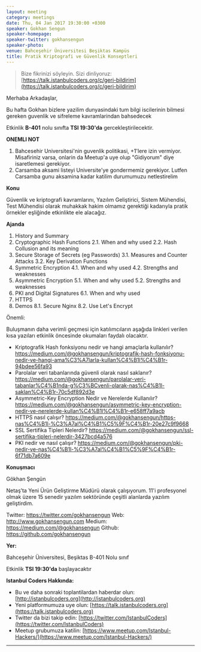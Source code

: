 ```yaml
---
layout: meeting
category: meetings
date: Thu, 04 Jan 2017 19:30:00 +0300
speaker: Gokhan Sengun
speaker-homepage:
speaker-twitter: gokhansengun
speaker-photo:
venue: Bahceşehir Üniversitesi Beşiktas Kampüs
title: Pratik Kriptografi ve Güvenlik Konseptleri
---
```


> Bize fikrinizi söyleyin. Sizi dinliyoruz: [https://talk.istanbulcoders.org/c/geri-bildirim](https://talk.istanbulcoders.org/c/geri-bildirim)

Merhaba Arkadaşlar,

Bu hafta Gokhan bizlere yazilim dunyasindaki tum bilgi iscilerinin bilmesi gereken guvenlik ve sifreleme kavramlarindan bahsedecek

Etkinlik __B-401__ nolu sınıfta __TSI 19:30'da__ gercekleştirilecektir.

__ONEMLI NOT__
1. Bahcesehir Universitesi'nin guvenlik politikasi, +1'lere izin vermiyor. Misafiriniz varsa, onlarin da Meetup'a uye olup "Gidiyorum" diye isaretlemesi gerekiyor.
2. Carsamba aksami listeyi Universite'ye gondermemiz gerekiyor. Lutfen Carsamba gunu aksamina kadar katilim durumumuzu netlestirelim


**Konu**

Güvenlik ve kriptografi kavramlarını, Yazılım Geliştirici, Sistem Mühendisi, Test Mühendisi olarak muhakkak hakim olmamız gerektiği kadarıyla pratik örnekler eşliğinde etkinlikte ele alacağız.

**Ajanda**


1. History and Summary
2. Cryptographic Hash Functions
  2.1. When and why used
  2.2. Hash Collusion and its meaning
3. Secure Storage of Secrets (eg Passwords)
  3.1. Measures and Counter Attacks
 3.2. Key Derivation Functions
4. Symmetric Encryption
  4.1. When and why used
  4.2. Strengths and weaknesses
5. Asymmetric Encryption
  5.1. When and why used
  5.2. Strengths and weaknesses
6. PKI and Digital Signatures
  6.1. When and why used
7. HTTPS
8. Demos
  8.1. Secure Nginx
  8.2. Use Let's Encrypt

Önemli:

Buluşmanın daha verimli geçmesi için katılımcıların aşağıda linkleri verilen kısa yazıları etkinlik öncesinde okumaları faydalı olacaktır.

- Kriptografik Hash fonksiyonu nedir ve hangi amaçlarla kullanılır? https://medium.com/@gokhansengun/kriptografik-hash-fonksiyonu-nedir-ve-hangi-ama%C3%A7larla-kullan%C4%B1l%C4%B1r-94bdee56fa93
- Parolalar veri tabanlarında güvenli olarak nasıl saklanır? https://medium.com/@gokhansengun/parolalar-veri-tabanlar%C4%B1nda-g%C3%BCvenli-olarak-nas%C4%B1l-saklan%C4%B1r-70c5df892d3e
- Asymmetric-Key Encryption Nedir ve Nerelerde Kullanılır? https://medium.com/@gokhansengun/asymmetric-key-encryption-nedir-ve-nerelerde-kullan%C4%B1l%C4%B1r-e658ff7a9acb
- HTTPS nasıl çalışır? https://medium.com/@gokhansengun/https-nas%C4%B1l-%C3%A7al%C4%B1%C5%9F%C4%B1r-20e27c9f9668
- SSL Sertifika Tipleri Nelerdir? https://medium.com/@gokhansengun/ssl-sertifika-tipleri-nelerdir-3427bcd4a576
- PKI nedir ve nasıl çalışır? https://medium.com/@gokhansengun/pki-nedir-ve-nas%C4%B1l-%C3%A7al%C4%B1%C5%9F%C4%B1r-6f71db7a609e

**Konuşmacı**

Gökhan Şengün

Netaş’ta Yeni Ürün Geliştirme Müdürü olarak çalışıyorum. 11'i profesyonel olmak üzere 15 senedir yazılım sektöründe çeşitli alanlarda yazılım geliştirdim.

Twitter: https://twitter.com/gokhansengun
Web: http://www.gokhansengun.com
Medium: https://medium.com/@gokhansengun
Github: https://github.com/gokhansengun

**Yer:**

Bahceşehir Üniversitesi, Beşiktas B-401 Nolu sınıf

Etkinlik __TSI 19:30'da__ başlayacaktır

**Istanbul Coders Hakkında:**

- Bu ve daha sonraki toplantilardan haberdar olun: [http://istanbulcoders.org](http://istanbulcoders.org)
- Yeni platformumuza uye olun: [https://talk.istanbulcoders.org](https://talk.istanbulcoders.org)
- Twitter da bizi takip edin: [https://twitter.com/IstanbulCoders](https://twitter.com/IstanbulCoders)
- Meetup grubumuza katilin: [https://www.meetup.com/Istanbul-Hackers/](https://www.meetup.com/Istanbul-Hackers/)

----
